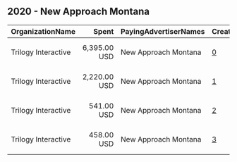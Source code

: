 ## 2020 - New Approach Montana 
|OrganizationName|Spent|PayingAdvertiserNames|CreativeUrls|Impressions|Genders|AgeBrackets|CountryCodes|BillingAddresses|CandidateBallotInformation|
|:---|---:|:---|:---|---:|:---|:---|:---|:---|:---|
|Trilogy Interactive|6,395.00 USD|New Approach Montana|[0](https://www.snap.com/political-ads/asset/923834a9ec1b8fe699ea9bcd4a31abbed38c8ee58ab752140850c949895deb54?mediaType=mp4)|268,327||18-40|united states|"2054 University Ave STE 600,Berkeley,94704,US"|New Approach Montana|
|Trilogy Interactive|2,220.00 USD|New Approach Montana|[1](https://www.snap.com/political-ads/asset/34c1b359ef8827ee183ff9a70117059f0961a7878139a5f74980b4acd7276403?mediaType=mov)|80,385||18-40|united states|"2054 University Ave STE 600,Berkeley,94704,US"|New Approach Montana|
|Trilogy Interactive|541.00 USD|New Approach Montana|[2](https://www.snap.com/political-ads/asset/445971cf7b684ddbfe73660f1a93497612352a4e6d6854a152381bf32061089b?mediaType=mov)|27,886||18+|united states|"2054 University Ave STE 600,Berkeley,94704,US"|New Approach Montana|
|Trilogy Interactive|458.00 USD|New Approach Montana|[3](https://www.snap.com/political-ads/asset/005c86a9d5f522008ce455469b7a6457eb838b4fed35dec13afe684f39adf37c?mediaType=mp4)|23,283||18+|united states|"2054 University Ave STE 600,Berkeley,94704,US"|New Approach Montana|
